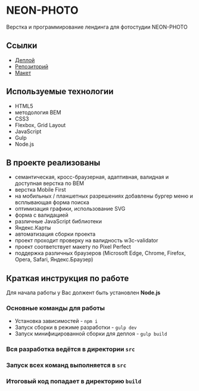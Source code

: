 # NEON-РHOTO
Верстка и программирование лендинга для фотостудии NEON-РHOTO

## Ссылки

* [Деплой](https://jenyakrutoy.github.io/neon/build)
* [Репозиторий](https://github.com/jenyakrutoy/neon)
* [Макет](https://www.figma.com/file/bvURGmZHww4FoM3JaBcpYl/Photo-(Copy)?node-id=0%3A1&mode=dev)

## Используемые технологии

* HTML5
* методология BEM
* CSS3
* Flexbox, Grid Layout
* JavaScript
* Gulp
* Node.js

## В проекте реализованы
* семантическая, кросс-браузерная, адаптивная, валидная и доступная верстка по BEM
* верcтка Mobile First
* на мобильных / планшетных разрешениях добавлены бургер меню и всплывающая форма поиска
* оптимизация графики, использование SVG
* форма с валидацией
* различные JavaScript библиотеки
* Яндекс.Карты
* автоматизация сборки проекта
* проект проходит проверку на валидность w3c-validator
* проект соответствует макету по Piхel Perfect
* поддержка различных браузеров (Microsoft Edge, Chrome, Firefox, Opera, Safari, Яндекс.Браузер)


## Краткая инструкция по работе

Для начала работы у Вас должент быть установлен **Node.js**

### Основные команды для работы

* Установка зависимостей - `npm i`
* Запуск сборки в режиме разработки - `gulp dev`
* Запуск минифицированной сборки для деплоя - `gulp build`


### Вся разработка ведётся в директории  **`src`**
### Запуск всех команд выполняется в **`src`**
### Итоговый код попадает в директорию **`build`**